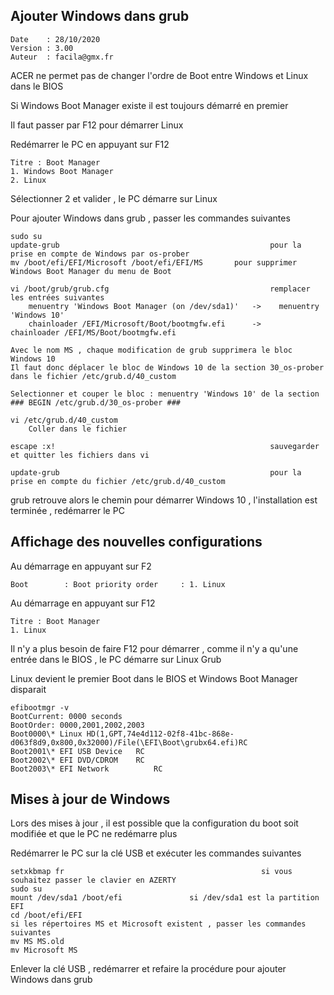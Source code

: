 ## Ajouter Windows dans grub
	
	Date    : 28/10/2020
	Version : 3.00
	Auteur  : facila@gmx.fr

ACER ne permet pas de changer l'ordre de Boot entre Windows et Linux dans le BIOS

Si Windows Boot Manager existe il est toujours démarré en premier

Il faut passer par F12 pour démarrer Linux

Redémarrer le PC en appuyant sur F12

	Titre : Boot Manager
	1. Windows Boot Manager
	2. Linux

Sélectionner 2 et valider , le PC démarre sur Linux

Pour ajouter Windows dans grub , passer les commandes suivantes 

	sudo su
	update-grub                                               pour la prise en compte de Windows par os-prober
	mv /boot/efi/EFI/Microsoft /boot/efi/EFI/MS	 	  pour supprimer Windows Boot Manager du menu de Boot

	vi /boot/grub/grub.cfg                                    remplacer les entrées suivantes
		menuentry 'Windows Boot Manager (on /dev/sda1)'   ->	menuentry 'Windows 10'
		chainloader /EFI/Microsoft/Boot/bootmgfw.efi	  ->	chainloader /EFI/MS/Boot/bootmgfw.efi

	Avec le nom MS , chaque modification de grub supprimera le bloc Windows 10
	Il faut donc déplacer le bloc de Windows 10 de la section 30_os-prober dans le fichier /etc/grub.d/40_custom
	
	Selectionner et couper le bloc : menuentry 'Windows 10' de la section ### BEGIN /etc/grub.d/30_os-prober ###
	
	vi /etc/grub.d/40_custom
		Coller dans le fichier 

	escape :x!                                                sauvegarder et quitter les fichiers dans vi

	update-grub                                               pour la prise en compte du fichier /etc/grub.d/40_custom

grub retrouve alors le chemin pour démarrer Windows 10 , l'installation est terminée , redémarrer le PC

## Affichage des nouvelles configurations

Au démarrage en appuyant sur F2

	Boot        : Boot priority order     : 1. Linux

Au démarrage en appuyant sur F12

	Titre : Boot Manager
	1. Linux

Il n'y a plus besoin de faire F12 pour démarrer , comme il n'y a qu'une entrée dans le BIOS , le PC démarre sur Linux Grub

Linux devient le premier Boot dans le BIOS et Windows Boot Manager disparait

	efibootmgr -v
	BootCurrent: 0000 seconds
	BootOrder: 0000,2001,2002,2003
	Boot0000\* Linux HD(1,GPT,74e4d112-02f8-41bc-868e-d063f8d9,0x800,0x32000)/File(\EFI\Boot\grubx64.efi)RC
	Boot2001\* EFI USB Device	RC
	Boot2002\* EFI DVD/CDROM	RC
	Boot2003\* EFI Network	        RC

## Mises à jour de Windows

Lors des mises à jour , il est possible que la configuration du boot soit modifiée et que le PC ne redémarre plus

Redémarrer le PC sur la clé USB et exécuter les commandes suivantes

	setxkbmap fr                                            si vous souhaitez passer le clavier en AZERTY
	sudo su
	mount /dev/sda1 /boot/efi				si /dev/sda1 est la partition EFI
	cd /boot/efi/EFI
	si les répertoires MS et Microsoft existent , passer les commandes suivantes
	mv MS MS.old
	mv Microsoft MS

Enlever la clé USB , redémarrer et refaire la procédure pour ajouter Windows dans grub
